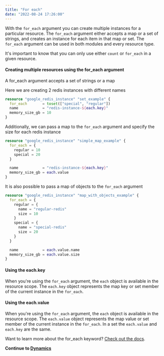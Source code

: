 ```yaml
---
title: "For each"
date: "2022-08-24 17:26:00"
---
```

With the `for_each` argument you can create multiple instances for a particular resource.
The `for_each` argument either accepts a map or a set of strings, and creates an instance for each item in that map or set.
The `for_each` argument can be used in both modules and every resource type.


It's important to know that you can only use either `count` or `for_each` in a given resource.


#### Creating multiple resources using the for_each argument

A for_each argument accepts a set of strings or a map

Here we are creating 2 redis instances with different names

```terraform
resource "google_redis_instance" "set_example" {
  for_each       = toset(["special", "regular"])
  name           = "redis-instance-${each.key}"
  memory_size_gb = 10
}
```

Additionally, we can pass a map to the `for_each` argument and specify the size for each redis instance

```terraform
resource "google_redis_instance" "simple_map_example" {
  for_each = {
    regular = 10
    special = 20
  }

  name           = "redis-instance-${each.key}"
  memory_size_gb = each.value
}
```

It is also possible to pass a map of objects to the `for_each` argument

```terraform
resource "google_redis_instance" "map_with_objects_example" {
  for_each = {
    regular = {
      name = "regular-redis"
      size = 10
    }
    special = {
      name = "special-redis"
      size = 20
    }
  }

  name           = each.value.name
  memory_size_gb = each.value.size
}
```

#### Using the each.key
When you're using the `for_each` argument, the `each` object is available in the resource scope.
The `each.key` object represents the map key or set member of the current instance in the `for_each`.

#### Using the each.value

When you're using the `for_each` argument, the `each` object is available in the resource scope.
The `each.value` object represents the map value or set member of the current instance in the `for_each`.
In a set the `each.value` and `each.key` are the same.

Want to learn more about the for_each keyword? [Check out the docs](https://www.terraform.io/language/meta-arguments/for_each).

**Continue to [Dynamics](../dynamics)**

